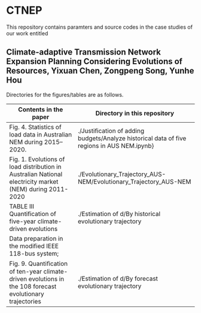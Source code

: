 # CTNEP

This repository contains paramters and source codes in the case studies of our work entitled 

## Climate-adaptive Transmission Network Expansion Planning Considering Evolutions of Resources, Yixuan Chen, Zongpeng Song, Yunhe Hou ##

Directories for the figures/tables are as follows.

| Contents in the paper  | Directory in this repository  | 
| ------------- | ------------- |
| Fig. 4. Statistics of load data in Australian NEM during 2015–2020. |  ./Justification of adding budgets/Analyze historical data of five regions in AUS NEM.ipynb} |
| Fig. 1. Evolutions of load distribution in Australian National electricity market (NEM) during 2011-2020 | ./Evolutionary_Trajectory_AUS-NEM/Evolutionary_Trajectory_AUS-NEM   |
| TABLE III Quantification of five-year climate-driven evolutions |   ./Estimation of d/By historical evolutionary trajectory |
| Data preparation in the modified IEEE 118-bus system; 
Fig. 9. Quantiﬁcation of ten-year climate-driven evolutions in the 108 forecast evolutionary trajectories |  ./Estimation of d/By forecast evolutionary trajectory |

